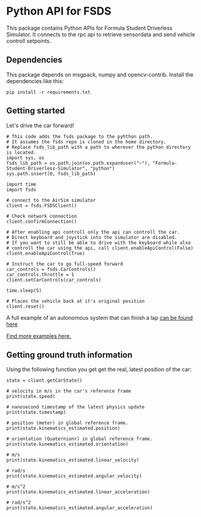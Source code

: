 # Python API for FSDS

This package contains Python APIs for Formula Student Driverless Simulator.
It connects to the rpc api to retrieve sensordata and send vehicle controll setpoints.

## Dependencies
This package depends on msgpack, numpy and opencv-contrib. Install the dependencies like this:

```
pip install -r requirements.txt
```

## Getting started

Let's drive the car forward!

```
# This code adds the fsds package to the pyhthon path.
# It assumes the fsds repo is cloned in the home directory.
# Replace fsds_lib_path with a path to wherever the python directory is located.
import sys, os
fsds_lib_path = os.path.join(os.path.expanduser("~"), "Formula-Student-Driverless-Simulator", "python")
sys.path.insert(0, fsds_lib_path)

import time
import fsds

# connect to the AirSim simulator 
client = fsds.FSDSClient()

# Check network connection
client.confirmConnection()

# After enabling api controll only the api can controll the car. 
# Direct keyboard and joystick into the simulator are disabled.
# If you want to still be able to drive with the keyboard while also 
# controll the car using the api, call client.enableApiControl(False)
client.enableApiControl(True)

# Instruct the car to go full-speed forward
car_controls = fsds.CarControls()
car_controls.throttle = 1
client.setCarControls(car_controls)

time.sleep(5)

# Places the vehicle back at it's original position
client.reset()
```

A full example of an autonomous system that can finish a lap [can be found here](https://github.com/FS-Driverless/Formula-Student-Driverless-Simulator/tree/master/python/examples/autonomous_example.py)

[Find more examples here.](https://github.com/FS-Driverless/Formula-Student-Driverless-Simulator/tree/master/python/examples)

## Getting ground truth information

Using the following function you get get the real, latest position of the car:

```
state = client.getCarState()

# velocity in m/s in the car's reference frame
print(state.speed)

# nanosecond timestamp of the latest physics update
print(state.timestamp)

# position (meter) in global reference frame.
print(state.kinematics_estimated.position)

# orientation (Quaternionr) in global reference frame.
print(state.kinematics_estimated.orientation)

# m/s
print(state.kinematics_estimated.linear_velocity)

# rad/s
print(state.kinematics_estimated.angular_velocity)

# m/s^2
print(state.kinematics_estimated.linear_acceleration)

# rad/s^2
print(state.kinematics_estimated.angular_acceleration)
```